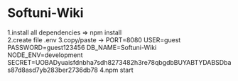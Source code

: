 # Softuni-Wiki
1.install all dependencies => npm install  
2.create file .env
3.copy/paste -> 
PORT=8080
USER=guest
PASSWORD=guest123456
DB_NAME=Softuni-Wiki
NODE_ENV=development
SECRET=UOBADyuaisfdnbha7sdh8273482h3re78qbgdbBUYABTYDABSDbas87d8asd7yb283ber2736db78
4.npm start
